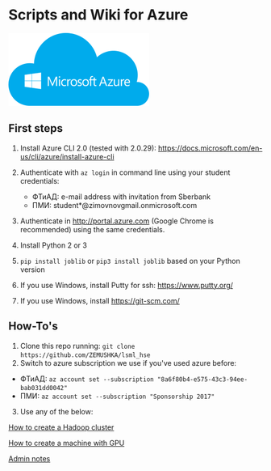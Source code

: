 # Scripts and Wiki for Azure

![](docs/azure_logo.png)

## First steps
1. Install Azure CLI 2.0 (tested with 2.0.29):
https://docs.microsoft.com/en-us/cli/azure/install-azure-cli

2. Authenticate with `az login` in command line using your student credentials:
    - ФТиАД: e-mail address with invitation from Sberbank
    - ПМИ: student*@zimovnovgmail.onmicrosoft.com

3. Authenticate in http://portal.azure.com (Google Chrome is recommended) using the same credentials.

4. Install Python 2 or 3

5. `pip install joblib` or `pip3 install joblib` based on your Python version

6. If you use Windows, install Putty for ssh: https://www.putty.org/

7. If you use Windows, install https://git-scm.com/

## How-To's
1. Clone this repo running: `git clone https://github.com/ZEMUSHKA/lsml_hse`
2. Switch to azure subscription we use if you've used azure before:
- ФТиАД: `az account set --subscription "8a6f80b4-e575-43c3-94ee-bab031dd0042"`
- ПМИ: `az account set --subscription "Sponsorship 2017"`
3. Use any of the below:

[How to create a Hadoop cluster](docs/CREATE_CLUSTER.md)

[How to create a machine with GPU](docs/CREATE_GPU.md)

[Admin notes](docs/ADMIN.md)
